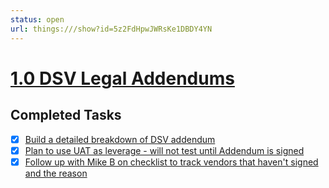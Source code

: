 ```yaml
---
status: open
url: things:///show?id=5z2FdHpwJWRsKe1DBDY4YN
---
```


# [1.0 DSV Legal Addendums](things:///show?id=5z2FdHpwJWRsKe1DBDY4YN)

## Completed Tasks

- [x] [Build a detailed breakdown of DSV addendum ](things:///show?id=LrANKmMWkhPyzvBgBoWaP8)
- [x] [Plan to use UAT as leverage - will not test until Addendum is signed ](things:///show?id=5LrS7LSfjiGNWhRVMZTYnn)
- [x] [Follow up with Mike B on checklist to track vendors that haven't signed and the reason ](things:///show?id=AmQzMg47BsSkuRuvd43ehf)
